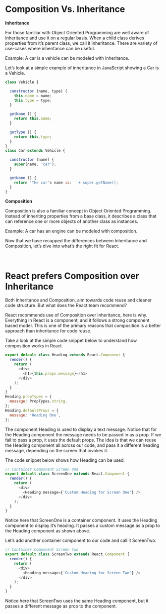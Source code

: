 # Composition Vs. Inheritance

**Inheritance**

For those familiar with Object Oriented Programming are well aware of Inheritance and use it on a
regular basis. When a child class derives properties from it’s parent class, we call it inheritance.
There are variety of use-cases where inheritance can be useful.

Example: A car is a vehicle can be modeled with inheritance.

Let’s look at a simple example of inheritance in JavaScript showing a Car is a Vehicle.

```javascript
class Vehicle {

  constructor (name, type) {
    this.name = name;
    this.type = type;
  }

  getName () {
    return this.name;
  }

  getType () {
    return this.type;
  }
}
class Car extends Vehicle {

  constructor (name) {
    super(name, 'car');
  }

  getName () {
    return 'The car's name is: ' + super.getName();
  }
}
```

**Composition**

Composition is also a familiar concept in Object Oriented Programming. Instead of inheriting
properties from a base class, it describes a class that can reference one or more objects of another
class as instances.

Example: A car has an engine can be modeled with composition.

Now that we have recapped the differences between Inheritance and Composition, let’s dive into
what’s the right fit for React.

<br/>

# React prefers Composition over Inheritance

Both Inheritance and Composition, aim towards code reuse and cleaner code structure. But what does
the React team recommend?

React recommends use of Composition over Inheritance, here is why. Everything in React is a
component, and it follows a strong component based model. This is one of the primary reasons that
composition is a better approach than inheritance for code reuse.

Take a look at the simple code snippet below to understand how composition works in React.

```javascript
export default class Heading extends React.Component {
  render() {
    return (
      <div>
        <h1>{this.props.message}</h1>
      </div>
    );
  }
}
Heading.propTypes = {
  message: PropTypes.string,
};
Heading.defaultProps = {
  message: 'Heading One',
};
```

The component Heading is used to display a text message. Notice that for the Heading component the
message needs to be passed in as a prop. If we fail to pass a prop, it uses the default props. The
idea is that we can reuse the Heading component all across our code, and pass it a different heading
message, depending on the screen that invokes it.

The code snippet below shows how Heading can be used.

```javascript
// Container Component Screen One
export default class ScreenOne extends React.Component {
  render() {
    return (
      <div>
        <Heading message={'Custom Heading for Screen One'} />
      </div>
    );
  }
}
```

Notice here that ScreenOne is a container component. It uses the Heading component to display it’s
heading. It passes a custom message as a prop to the Heading component as shown above.

Let’s add another container component to our code and call it ScreenTwo.

```javascript
// Container Component Screen Two
export default class ScreenTwo extends React.Component {
  render() {
    return (
      <div>
        <Heading message={'Custom Heading for Screen Two'} />
      </div>
    );
  }
}
```

Notice here that ScreenTwo uses the same Heading component, but it passes a different message as
prop to the component.
